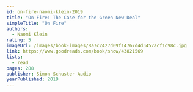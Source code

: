 ```yaml
---
id: on-fire-naomi-klein-2019
title: "On Fire: The Case for the Green New Deal"
simpleTitle: "On Fire"
authors:
  - Naomi Klein
rating: 5
imageUrl: /images/book-images/8a7c2427d09f14767d4d3457acf1d98c.jpg
link: https://www.goodreads.com/book/show/43821569
lists:
  - read
pages: 288
publisher: Simon Schuster Audio
yearPublished: 2019
---
```

